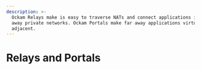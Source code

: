 ```yaml
---
description: >-
  Ockam Relays make is easy to traverse NATs and connect applications in far
  away private networks. Ockam Portals make far away applications virtually
  adjacent.
---
```


# Relays and Portals

